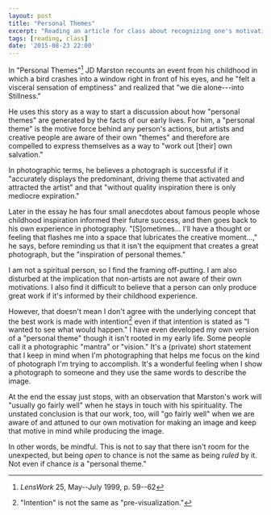 ```yaml
---
layout: post
title: "Personal Themes"
excerpt: "Reading an article for class about recognizing one's motivating principle."
tags: [reading, class]
date: '2015-08-23 22:00'
---
```


In "Personal Themes"[^1] JD Marston recounts an event from his childhood in which a bird crashes into a window right in front of his eyes, and he "felt a visceral sensation of emptiness" and realized that "we die alone---into Stillness."

He uses this story as a way to start a discussion about how "personal themes" are generated by the facts of our early lives. For him, a "personal theme" is the motive force behind any person's actions, but artists and creative people are aware of their own "themes" and therefore are compelled to express themselves as a way to "work out [their] own salvation."

In photographic terms, he believes a photograph is successful if it "accurately displays the predominant, driving theme that activated and attracted the artist" and that "without quality inspiration there is only mediocre expiration."

Later in the essay he has four small anecdotes about famous people whose childhood inspiration informed their future success, and then goes back to his own experience in photography. "[S]ometimes... I'll have a thought or feeling that flashes me into a space that lubricates the creative moment...," he says, before reminding us that it isn't the equipment that creates a great photograph, but the "inspiration of personal themes."

I am not a spiritual person, so I find the framing off-putting. I am also disturbed at the implication that non-artists are not aware of their own motivations. I also find it difficult to believe that a person can only produce great work if it's informed by their childhood experience.

However, that doesn't mean I don't agree with the underlying concept that the best work is made with intention[^2] even if that intention is stated as "I wanted to see what would happen." I have even developed my own version of a "personal theme" though it isn't rooted in my early life. Some people call it a photographic "mantra" or "vision." It's a (private) short statement that I keep in mind when I'm photographing that helps me focus on the kind of photograph I'm trying to accomplish. It's a wonderful feeling when I show a photograph to someone and they use the same words to describe the image.

At the end the essay just stops, with an observation that Marston's work will "usually go fairly well" when he stays in touch with his spirituality. The unstated conclusion is that our work, too, will "go fairly well" when we are aware of and attuned to our own motivation for making an image and keep that motive in mind while producing the image.

In other words, be mindful. This is not to say that there isn't room for the unexpected, but being *open* to chance is not the same as being *ruled* by it. Not even if chance *is* a "personal theme."

[^1]: _LensWork_ 25, May--July 1999, p. 59--62

[^2]: "Intention" is not the same as "pre-visualization."
